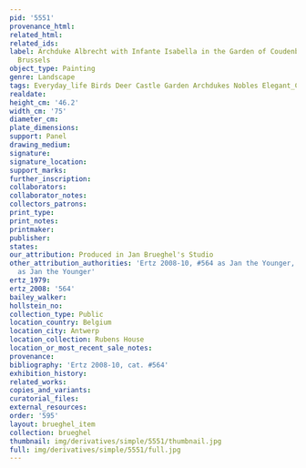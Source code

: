 ```yaml
---
pid: '5551'
provenance_html: 
related_html: 
related_ids: 
label: Archduke Albrecht with Infante Isabella in the Garden of Coudenberg Palace,
  Brussels
object_type: Painting
genre: Landscape
tags: Everyday_life Birds Deer Castle Garden Archdukes Nobles Elegant_Company
realdate: 
height_cm: '46.2'
width_cm: '75'
diameter_cm: 
plate_dimensions: 
support: Panel
drawing_medium: 
signature: 
signature_location: 
support_marks: 
further_inscription: 
collaborators: 
collaborator_notes: 
collectors_patrons: 
print_type: 
print_notes: 
printmaker: 
publisher: 
states: 
our_attribution: Produced in Jan Brueghel's Studio
other_attribution_authorities: 'Ertz 2008-10, #564 as Jan the Younger, Honig Database
  as Jan the Younger'
ertz_1979: 
ertz_2008: '564'
bailey_walker: 
hollstein_no: 
collection_type: Public
location_country: Belgium
location_city: Antwerp
location_collection: Rubens House
location_or_most_recent_sale_notes: 
provenance: 
bibliography: 'Ertz 2008-10, cat. #564'
exhibition_history: 
related_works: 
copies_and_variants: 
curatorial_files: 
external_resources: 
order: '595'
layout: brueghel_item
collection: brueghel
thumbnail: img/derivatives/simple/5551/thumbnail.jpg
full: img/derivatives/simple/5551/full.jpg
---
```

